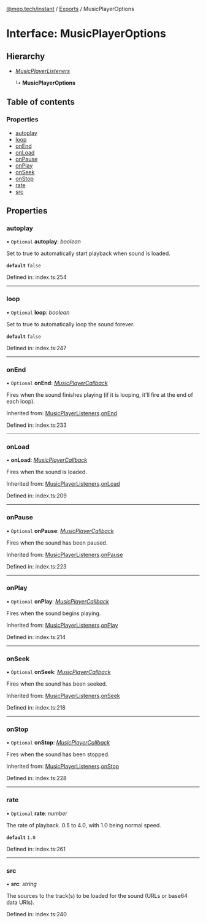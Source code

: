 [@mep.tech/instant](../DOCS.md) / [Exports](../modules.md) / MusicPlayerOptions

# Interface: MusicPlayerOptions

## Hierarchy

* [*MusicPlayerListeners*](musicplayerlisteners.md)

  ↳ **MusicPlayerOptions**

## Table of contents

### Properties

- [autoplay](musicplayeroptions.md#autoplay)
- [loop](musicplayeroptions.md#loop)
- [onEnd](musicplayeroptions.md#onend)
- [onLoad](musicplayeroptions.md#onload)
- [onPause](musicplayeroptions.md#onpause)
- [onPlay](musicplayeroptions.md#onplay)
- [onSeek](musicplayeroptions.md#onseek)
- [onStop](musicplayeroptions.md#onstop)
- [rate](musicplayeroptions.md#rate)
- [src](musicplayeroptions.md#src)

## Properties

### autoplay

• `Optional` **autoplay**: *boolean*

Set to true to automatically start playback when sound is loaded.

**`default`** `false`

Defined in: index.ts:254

___

### loop

• `Optional` **loop**: *boolean*

Set to true to automatically loop the sound forever.

**`default`** `false`

Defined in: index.ts:247

___

### onEnd

• `Optional` **onEnd**: [*MusicPlayerCallback*](../modules.md#musicplayercallback)

Fires when the sound finishes playing (if it is looping, it'll fire at the end of each loop).

Inherited from: [MusicPlayerListeners](musicplayerlisteners.md).[onEnd](musicplayerlisteners.md#onend)

Defined in: index.ts:233

___

### onLoad

• **onLoad**: [*MusicPlayerCallback*](../modules.md#musicplayercallback)

Fires when the sound is loaded.

Inherited from: [MusicPlayerListeners](musicplayerlisteners.md).[onLoad](musicplayerlisteners.md#onload)

Defined in: index.ts:209

___

### onPause

• `Optional` **onPause**: [*MusicPlayerCallback*](../modules.md#musicplayercallback)

Fires when the sound has been paused.

Inherited from: [MusicPlayerListeners](musicplayerlisteners.md).[onPause](musicplayerlisteners.md#onpause)

Defined in: index.ts:223

___

### onPlay

• `Optional` **onPlay**: [*MusicPlayerCallback*](../modules.md#musicplayercallback)

Fires when the sound begins playing.

Inherited from: [MusicPlayerListeners](musicplayerlisteners.md).[onPlay](musicplayerlisteners.md#onplay)

Defined in: index.ts:214

___

### onSeek

• `Optional` **onSeek**: [*MusicPlayerCallback*](../modules.md#musicplayercallback)

Fires when the sound has been seeked.

Inherited from: [MusicPlayerListeners](musicplayerlisteners.md).[onSeek](musicplayerlisteners.md#onseek)

Defined in: index.ts:218

___

### onStop

• `Optional` **onStop**: [*MusicPlayerCallback*](../modules.md#musicplayercallback)

Fires when the sound has been stopped.

Inherited from: [MusicPlayerListeners](musicplayerlisteners.md).[onStop](musicplayerlisteners.md#onstop)

Defined in: index.ts:228

___

### rate

• `Optional` **rate**: *number*

The rate of playback. 0.5 to 4.0, with 1.0 being normal speed.

**`default`** `1.0`

Defined in: index.ts:261

___

### src

• **src**: *string*

The sources to the track(s) to be loaded for the sound (URLs or base64 data URIs).

Defined in: index.ts:240
